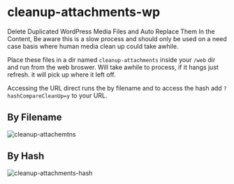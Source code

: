 # cleanup-attachments-wp
Delete Duplicated WordPress Media Files and Auto Replace Them In the Content, Be aware this is a slow process and should only be used on a need case basis where human media clean up could take awhile.

Place these files in a dir named `cleanup-attachments` inside your `/web` dir and run from the web broswer. Will take awhile to process, if it hangs just refresh. it will pick up where it left off.

Accessing the URL direct runs the by filename and to access the hash add `?hashCompareCleanUp=y` to your URL.

## By Filename
![cleanup-attachemtns](https://user-images.githubusercontent.com/109692527/208029718-94861972-0295-4985-82e1-b42f63e5e31e.JPG)

## By Hash
![cleanup-attachments-hash](https://user-images.githubusercontent.com/109692527/208826547-49d7b906-dbb4-481c-a158-b19aa48e9b5e.JPG)

